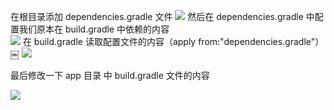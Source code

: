 在根目录添加 dependencies.gradle 文件
![](http://upload-images.jianshu.io/upload_images/7115680-f40db664565d80e7.png?imageMogr2/auto-orient/strip%7CimageView2/2/w/1240)
然后在 dependencies.gradle 中配置我们原本在 build.gradle 中依赖的内容  
![](http://upload-images.jianshu.io/upload_images/7115680-d14a427ccc2035ff.png?imageMogr2/auto-orient/strip%7CimageView2/2/w/1240)
在 build.gradle 读取配置文件的内容（apply from:"dependencies.gradle"）
￼
![](http://upload-images.jianshu.io/upload_images/7115680-d0f42f083ada97fe.png?imageMogr2/auto-orient/strip%7CimageView2/2/w/1240)

最后修改一下 app 目录 中 build.gradle 文件的内容

![](http://upload-images.jianshu.io/upload_images/7115680-21aea9fa893fb957.png?imageMogr2/auto-orient/strip%7CimageView2/2/w/1240)
